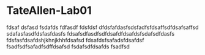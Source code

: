 # TateAllen-Lab01
fdsaf
dsfasd
fsdafds
fdfasdf
fdsfdsf
dfdsfafdasfsdsfadfsfdsaffsdfdsafsaffsd
sdafasfasdfdsfasfdasfs
fdsafsdfasdfsdfdsafdfdsafdsfsdafsdfdasfs
fdsfasfdsafdshjkhnjkhhfdsafsd
fdsafdsfsafadsfdsafdsf
fsadfsdfsafadfsdffdsafsd
fsdafsdfdsafds
fsadfsd
